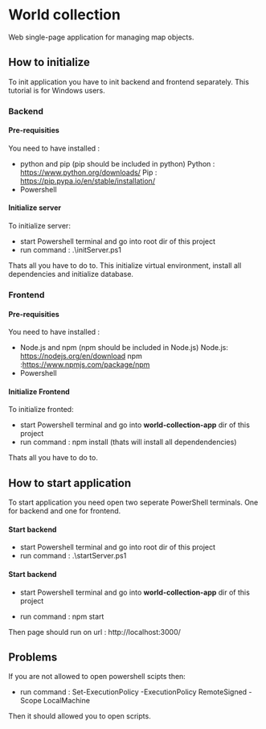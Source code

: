 # World collection

Web single-page application for managing map objects.

## How to initialize

To init application you have to init backend and frontend separately.
This tutorial is for Windows users.

### Backend

#### Pre-requisities

You need to have installed :

- python and pip (pip should be included in python)
  Python : https://www.python.org/downloads/
  Pip : https://pip.pypa.io/en/stable/installation/
- Powershell

#### Initialize server

To initialize server:

- start Powershell terminal and go into root dir of this project
- run command : .\initServer.ps1

Thats all you have to do to.
This initialize virtual environment, install all dependencies and initialize database.

### Frontend

#### Pre-requisities

You need to have installed :

- Node.js and npm (npm should be included in Node.js)
  Node.js: https://nodejs.org/en/download
  npm :https://www.npmjs.com/package/npm
- Powershell

#### Initialize Frontend

To initialize fronted:

- start Powershell terminal and go into **world-collection-app** dir of this project
- run command : npm install (thats will install all dependendencies)

Thats all you have to do to.

## How to start application

To start application you need open two seperate PowerShell terminals.
One for backend and one for frontend.

#### Start backend

- start Powershell terminal and go into root dir of this project
- run command : .\startServer.ps1

#### Start backend

- start Powershell terminal and go into **world-collection-app** dir of this project

- run command : npm start

Then page should run on url : http://localhost:3000/

## Problems
If you are not allowed to open powershell scipts then:
- run command : 
Set-ExecutionPolicy -ExecutionPolicy RemoteSigned -Scope LocalMachine

Then it should allowed you to open scripts.